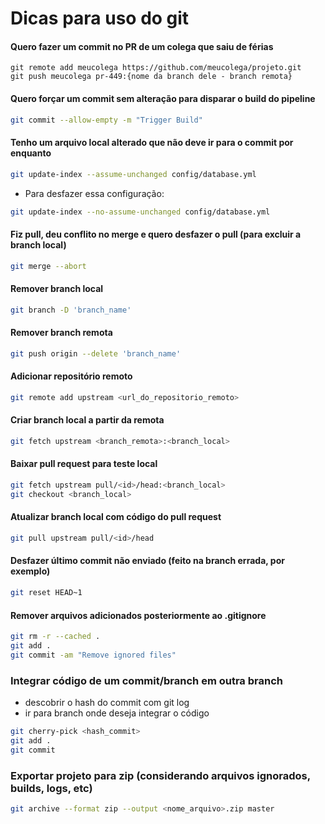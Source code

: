 # Dicas para uso do git

#### Quero fazer um commit no PR de um colega que saiu de férias
```
git remote add meucolega https://github.com/meucolega/projeto.git
git push meucolega pr-449:{nome da branch dele - branch remota}
```

#### Quero forçar um commit sem alteração para disparar o build do pipeline
```sh
git commit --allow-empty -m "Trigger Build"
```

#### Tenho um arquivo local alterado que não deve ir para o commit por enquanto

```sh
git update-index --assume-unchanged config/database.yml
```
* Para desfazer essa configuração:
```sh
git update-index --no-assume-unchanged config/database.yml
```

#### Fiz pull, deu conflito no merge e quero desfazer o pull (para excluir a branch local)

```sh
git merge --abort
```

#### Remover branch local

```sh
git branch -D 'branch_name'
```

#### Remover branch remota

```sh
git push origin --delete 'branch_name'
```

#### Adicionar repositório remoto

```sh
git remote add upstream <url_do_repositorio_remoto>
```

#### Criar branch local a partir da remota

```sh
git fetch upstream <branch_remota>:<branch_local>
```

#### Baixar pull request para teste local

```sh
git fetch upstream pull/<id>/head:<branch_local>
git checkout <branch_local>
```

#### Atualizar branch local com código do pull request

```sh
git pull upstream pull/<id>/head
```

#### Desfazer último commit não enviado (feito na branch errada, por exemplo)

```sh
git reset HEAD~1
```

#### Remover arquivos adicionados posteriormente ao .gitignore

```sh
git rm -r --cached . 
git add .
git commit -am "Remove ignored files"
```

### Integrar código de um commit/branch em outra branch
* descobrir o hash do commit com git log
* ir para branch onde deseja integrar o código

```sh
git cherry-pick <hash_commit>
git add .
git commit
```

### Exportar projeto para zip (considerando arquivos ignorados, builds, logs, etc)

```sh
git archive --format zip --output <nome_arquivo>.zip master
```
